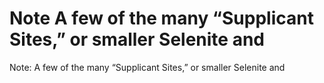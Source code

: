 # Note A few of the many “Supplicant Sites,” or smaller Selenite and

Note: A few of the many “Supplicant Sites,” or smaller Selenite and